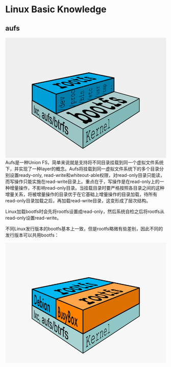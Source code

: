 Linux Basic Knowledge
===

aufs
---
![rootfs](/linux/images/rootfs.png)
Aufs是一种Union FS，简单来说就是支持将不同目录挂载到同一个虚拟文件系统下，并实现了一种layer的概念。Aufs将挂载到同一虚拟文件系统下的多个目录分别设置ready-only, read-write和whiteout-able权限，对read-only目录只能读，而写操作只能实施在read-write目录上。重点在于，写操作是在read-only上的一种增量操作，不影响read-only目录。当挂载目录时要严格按照各目录之间的这种增量关系，将被增量操作的目录优于在它基础上增量操作的目录加载，待所有read-only目录加载之后，再加载read-write目录，这变形成了层次结构。

Linux加载bootfs时会先将rootfs设置成read-only，然后系统自检之后将rootfs从read-only设置read-write。

不同Linux发行版本的bootfs基本上一致，但是rootfs略微有些差别，因此不同的发行版本可以共用bootfs：

![multi-root](/linux/images/multiroot.png)